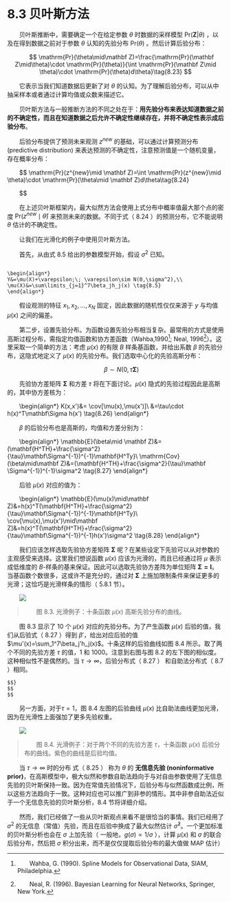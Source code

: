 # 8.3 贝叶斯方法
<style>p{text-indent:2em;2}</style>

贝叶斯推断中，需要确定一个在给定参数 $\theta$ 时数据的采样模型 $\mathrm{Pr}(\mathbf Z | \theta)$ ，以及在得到数据之前对于参数 $\theta$ 认知的先验分布 $\mathrm{Pr}(\theta)$ 。然后计算后验分布：


$$
\mathrm{Pr}(\theta\mid\mathbf Z)=\frac{\mathrm{Pr}(\mathbf Z\mid\theta)\cdot \mathrm{Pr}(\theta)}{\int \mathrm{Pr}(\mathbf Z\mid \theta)\cdot \mathrm{Pr}(\theta)d\theta}\tag{8.23}
$$

它表示当我们知道数据后更新了对 $\theta$ 的认知。为了理解后验分布，可以从中抽采样本或者通过计算均值或众数来描述它。

贝叶斯方法与一般推断方法的不同之处在于：**用先验分布来表达知道数据之前的不确定性，而且在知道数据之后允许不确定性继续存在，并将不确定性表示成后验分布**。

后验分布提供了预测未来观测 $z^{new}$ 的基础，可以通过计算预测分布 (predictive distribution) 来表达预测的不确定性，注意预测值是一个随机变量，存在概率分布：


$$
\mathrm{Pr}(z^{new}\mid \mathbf  Z)=\int \mathrm{Pr}(z^{new}\mid \theta)\cdot \mathrm{Pr}(\theta\mid \mathbf Z)d\theta\tag{8.24} 

$$

在上述贝叶斯框架内，最大似然方法会使用上式分布中概率值最大那个点的密度 $\mathrm{Pr}(z^{new}\mid \hat\theta)$ 来预测未来的数据。不同于式（ 8.24 ）的预测分布，它不能说明 $\theta$ 估计的不确定性。

让我们在光滑化的例子中使用贝叶斯方法。

首先，从由式 8.5 给出的参数模型开始，假设 $\sigma^2$ 已知。

```{admonition} 回顾式（8.5）

\begin{align*}
Y&=\mu(X)+\varepsilon;\; \varepsilon\sim N(0,\sigma^2),\\
\mu(X)&=\sum\limits_{j=1}^7\beta_jh_j(x) \tag{8.5}
\end{align*} 

```

假设观测的特征 $x_1,x_2,\ldots,x_N$ 固定，因此数据的随机性仅仅来源于 $y$ 与均值 $\mu(x)$ 之间的偏差。

第二步，设置先验分布。为函数设置先验分布相当复杂。最常用的方式是使用高斯过程分布，需指定均值函数和协方差函数（Wahba,1990[^1]; Neal, 1996[^2]）。这里采取一个简单的方法：考虑 $\mu(x)$ 的有限 $B$ 样条基函数，并给出系数 $\beta$ 的先验分布，这隐式地定义了 $\mu(x)$ 的先验分布。我们选取中心化的先验高斯分布：


$$
\beta\sim N(0,\tau\mathbf \Sigma) \tag{8.25}
$$

先验协方差矩阵 $\mathbf \Sigma$ 和方差 $\tau$ 将在下面讨论。$\mu(x)$ 隐式的先验过程因此是高斯的，其中协方差核为：

\begin{align*}
K(x,x')&= \cov[\mu(x),\mu(x')]\\
&=\tau\cdot h(x)^T\mathbf\Sigma h(x') \tag{8.26}
\end{align*}

$\beta$ 的后验分布也是高斯的，均值和方差分别为：

\begin{align*}
\mathbb{E}(\beta\mid \mathbf Z)&=(\mathbf{H^TH}+\frac{\sigma^2}{\tau}\mathbf\Sigma^{-1})^{-1}\mathbf{H^Ty}\\
\mathrm{Cov}(\beta\mid\mathbf Z)&=(\mathbf{H^TH}+\frac{\sigma^2}{\tau}\mathbf \Sigma^{-1})^{-1}\sigma^2 \tag{8.27}
\end{align*}

后验 $\mu(x)$ 对应的值为：

\begin{align*}
\mathbb{E}(\mu(x)\mid\mathbf Z)&=h(x)^T(\mathbf{H^TH}+\frac{\sigma^2}{\tau}\mathbf\Sigma^{-1})^{-1}\mathbf{H^Ty}\\
\cov[\mu(x),\mu(x')\mid\mathbf Z]&=h(x)^T(\mathbf{H^TH}+\frac{\sigma^2}{\tau}\mathbf\Sigma^{-1})^{-1}h(x')\sigma^2 \tag{8.28}
\end{align*}

我们应该怎样选取先验协方差矩阵 $\mathbf \Sigma$ 呢？在某些设定下先验可以从对参数的主观感受来选择。这里我们想说函数 $\mu(x)$ 应该为光滑的，而且已经通过将 $\mu$ 表示成低维度的 $B$-样条的基来保证。因此可以选取先验协方差阵为单位矩阵 $\mathbf {\Sigma=I}$。当基函数个数很多，这或许不是充分的，通过对 $\mathbf\Sigma$ 上施加限制条件来保证更多的光滑；这恰巧是光滑样条的情形（ 5.8.1 节）。

![](../img/08/fig8.3.png)

> 图 8.3. 光滑例子：十条函数 $\mu(x)$ 高斯先验分布的曲线。

图 8.3 显示了 10 个 $\mu(x)$ 对应的先验分布。为了产生函数 $\mu(x)$ 后验的值，我们从后验式（ 8.27 ）得到 $\beta'$，给出对应后验的值 $\mu'(x)=\sum_1^7\beta_j'h_j(x)$。十条这样的后验曲线如图 8.4 所示。取了两个不同的先验方差 $\tau$ 的值，1 和 1000。注意到右图与图 8.2 的左下图的相似度。这种相似性不是偶然的。当 $\tau\longrightarrow \infty$，后验分布式（ 8.27 ） 和自助法分布式（ 8.7 ）相同。

```{note}
$$}
$$
$$

```

另一方面，对于$\tau=1$，图 8.4 左图的后验曲线 $\mu(x)$ 比自助法曲线更加光滑，因为在光滑性上面强加了更多先验权重。

![](../img/08/fig8.4.png)

> 图 8.4. 光滑例子：对于两个不同的先验方差 $\tau$，十条函数 $\mu(x)$ 后验分布的曲线。紫色的曲线是后验均值。

当 $\tau\rightarrow \infty$ 时的分布 式（ 8.25 ） 称为 $\theta$ 的 **无信息先验 (noninformative prior)**，在高斯模型中，极大似然和参数自助法趋向于与对自由参数使用了无信息先验的贝叶斯保持一致。因为在常值先验情况下，后验分布与似然函数成比例，所以这些方法趋向于一致。这种对应也可以推广到非参的情形。其中非参自助法近似于一个无信息先验的贝叶斯分析，8.4 节将详细介绍。

然而，我们已经做了一些从贝叶斯观点来看不是很恰当的事情。我们已经用了 $\sigma^2$ 的无信息（常值）先验，而且在后验中换成了最大似然估计 $\hat\sigma^2$。一个更加标准的贝叶斯分析也会在 $\sigma$ 上加先验（ 一般地，$g(\sigma)\propto 1/\sigma$ ），计算 $\mu(x)$ 和 $\sigma$ 的联合后验分布，然后把 $\sigma$ 积分出来，而不是仅仅提取后验分布的最大值做 MAP 估计）

[^1]: Wahba, G. (1990). Spline Models for Observational Data, SIAM, Philadelphia.
[^2]: Neal, R. (1996). Bayesian Learning for Neural Networks, Springer, New York.
